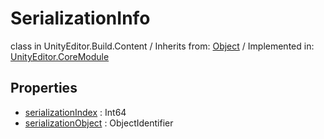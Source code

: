# SerializationInfo
class in UnityEditor.Build.Content
 / Inherits from: <a href="https://docs.unity3d.com/6000.0/Documentation/ScriptReference/Object.html">Object</a> / Implemented in: <a href="https://docs.unity3d.com/6000.0/Documentation/ScriptReference/UnityEditor.CoreModule.html">UnityEditor.CoreModule</a>

## Properties
- <a href="https://docs.unity3d.com/6000.0/Documentation/ScriptReference/SerializationInfo-serializationIndex.html">serializationIndex</a> : Int64
- <a href="https://docs.unity3d.com/6000.0/Documentation/ScriptReference/SerializationInfo-serializationObject.html">serializationObject</a> : ObjectIdentifier
